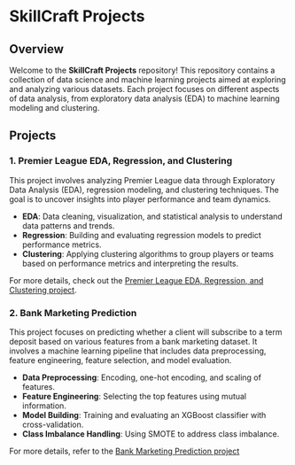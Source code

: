 # SkillCraft Projects

## Overview

Welcome to the **SkillCraft Projects** repository! This repository contains a collection of data science and machine learning projects aimed at exploring and analyzing various datasets. Each project focuses on different aspects of data analysis, from exploratory data analysis (EDA) to machine learning modeling and clustering.

## Projects

### 1. Premier League EDA, Regression, and Clustering

This project involves analyzing Premier League data through Exploratory Data Analysis (EDA), regression modeling, and clustering techniques. The goal is to uncover insights into player performance and team dynamics.

- **EDA**: Data cleaning, visualization, and statistical analysis to understand data patterns and trends.
- **Regression**: Building and evaluating regression models to predict performance metrics.
- **Clustering**: Applying clustering algorithms to group players or teams based on performance metrics and interpreting the results.

For more details, check out the [Premier League EDA, Regression, and Clustering project](https://www.kaggle.com/code/yahiaomar/premier-league-eda-regression-and-clustring).

### 2. Bank Marketing Prediction

This project focuses on predicting whether a client will subscribe to a term deposit based on various features from a bank marketing dataset. It involves a machine learning pipeline that includes data preprocessing, feature engineering, feature selection, and model evaluation.

- **Data Preprocessing**: Encoding, one-hot encoding, and scaling of features.
- **Feature Engineering**: Selecting the top features using mutual information.
- **Model Building**: Training and evaluating an XGBoost classifier with cross-validation.
- **Class Imbalance Handling**: Using SMOTE to address class imbalance.

For more details, refer to the [Bank Marketing Prediction project]([https://github.com/username/repository](https://github.com/YahiaOmar/Skill-Craft-Projects/tree/main/Task3))


